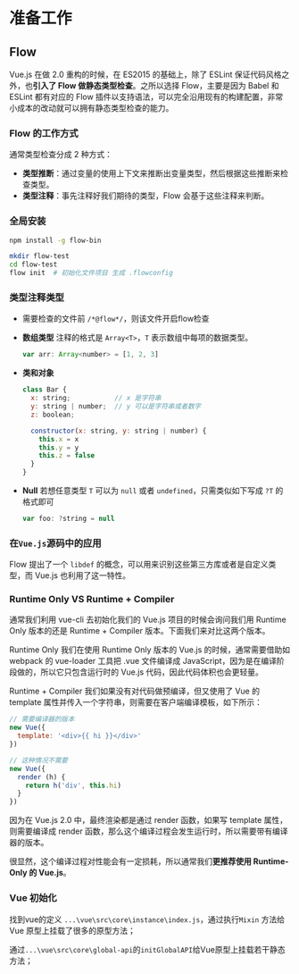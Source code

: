 # 准备工作

## Flow

Vue.js 在做 2.0 重构的时候，在 ES2015 的基础上，除了 ESLint 保证代码风格之外，也**引入了 Flow 做静态类型检查**。之所以选择 Flow，主要是因为 Babel 和 ESLint 都有对应的 Flow 插件以支持语法，可以完全沿用现有的构建配置，非常小成本的改动就可以拥有静态类型检查的能力。

### Flow 的工作方式

通常类型检查分成 2 种方式：

- **类型推断**：通过变量的使用上下文来推断出变量类型，然后根据这些推断来检查类型。
- **类型注释**：事先注释好我们期待的类型，Flow 会基于这些注释来判断。

### 全局安装

```bash
npm install -g flow-bin

mkdir flow-test
cd flow-test
flow init  # 初始化文件项目 生成 .flowconfig
```

### 类型注释类型

* 需要检查的文件前 `/*@flow*/`，则该文件开启flow检查
  
* **数组类型** 注释的格式是 `Array<T>`，`T` 表示数组中每项的数据类型。
  
  ```javascript
  var arr: Array<number> = [1, 2, 3]
  ```

* **类和对象**

  ```javascript
  class Bar {
    x: string;           // x 是字符串
    y: string | number;  // y 可以是字符串或者数字
    z: boolean;
  
    constructor(x: string, y: string | number) {
      this.x = x
      this.y = y
      this.z = false
    }
  }
  ```

* **Null**   若想任意类型 `T` 可以为 `null` 或者 `undefined`，只需类似如下写成 `?T` 的格式即可

  ```javascript
  var foo: ?string = null
  ```

### 在`Vue.js`源码中的应用

Flow 提出了一个 `libdef` 的概念，可以用来识别这些第三方库或者是自定义类型，而 Vue.js 也利用了这一特性。

### Runtime Only VS Runtime + Compiler

通常我们利用 vue-cli 去初始化我们的 Vue.js 项目的时候会询问我们用 Runtime Only 版本的还是 Runtime + Compiler 版本。下面我们来对比这两个版本。

Runtime Only
我们在使用 Runtime Only 版本的 Vue.js 的时候，通常需要借助如 webpack 的 vue-loader 工具把 .vue 文件编译成 JavaScript，因为是在编译阶段做的，所以它只包含运行时的 Vue.js 代码，因此代码体积也会更轻量。

Runtime + Compiler
我们如果没有对代码做预编译，但又使用了 Vue 的 template 属性并传入一个字符串，则需要在客户端编译模板，如下所示：

```javascript
// 需要编译器的版本
new Vue({
  template: '<div>{{ hi }}</div>'
})

// 这种情况不需要
new Vue({
  render (h) {
    return h('div', this.hi)
  }
})

```

因为在 Vue.js 2.0 中，最终渲染都是通过 render 函数，如果写 template 属性，则需要编译成 render 函数，那么这个编译过程会发生运行时，所以需要带有编译器的版本。

很显然，这个编译过程对性能会有一定损耗，所以通常我们**更推荐使用 Runtime-Only 的 Vue.js**。

### Vue 初始化

找到vue的定义 `...\vue\src\core\instance\index.js`，通过执行`Mixin` 方法给Vue 原型上挂载了很多的原型方法；

通过`...\vue\src\core\global-api`的`initGlobalAPI`给Vue原型上挂载若干静态方法；